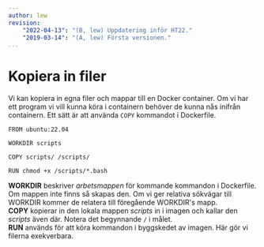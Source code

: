 ```yaml
---
author: lew
revision:
    "2022-04-13": "(B, lew) Uppdatering inför HT22."
    "2019-03-14": "(A, lew) Första versionen."
...
```

Kopiera in filer
=======================

Vi kan kopiera in egna filer och mappar till en Docker container. Om vi har ett program vi vill kunna köra i containern behöver de kunna nås inifrån containern. Ett sätt är att använda `COPY` kommandot i Dockerfile.

```
FROM ubuntu:22.04

WORKDIR scripts

COPY scripts/ /scripts/

RUN chmod +x /scripts/*.bash
```

**WORKDIR** beskriver *arbetsmappen* för kommande kommandon i Dockerfile. Om mappen inte finns så skapas den. Om vi ger relativa sökvägar till WORKDIR kommer de relatera till föregående WORKDIR's mapp.  
**COPY** kopierar in den lokala mappen *scripts* in i imagen och kallar den *scripts* även där. Notera det begynnande `/` i målet.  
**RUN** används för att köra kommandon i byggskedet av imagen. Här gör vi filerna exekverbara.
